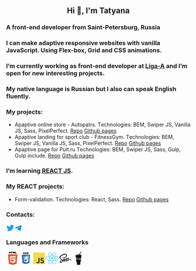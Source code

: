 <h2 align="center">Hi 👋, I'm Tatyana</h2>
<h3>A front-end developer from Saint-Petersburg, Russia</h4>
<h3>I can make adaptive responsive websites with vanilla JavaScript. Using Flex-box, Grid and CSS animations.</h3>
<h3>I’m currently working as front-end developer at <a href="https://ligaa.agency/" target="_blank" rel="nofollow noopener noreferrer">Liga-A</a> and I’m open for new interesting projects.</h3>
<h3>My native language is Russian but I also can speak English fluently.</h3>

 <h3>My projects:</h3>
 <ul>
 <li>
 Apaptive online store - Autopatrs.
 Тechnologies: BEM, Swiper JS, Vanilla JS, Sass, PixelPerfect.
  <a href="https://github.com/tkyzmina/autoparts-shop">Repo</a> 
  <a href="https://tkyzmina.github.io/autoparts-shop/">Github pages</a>  
 </li>
 <li>
 Apaptive landing for sport club - FitnessGym.
 Тechnologies: BEM, Swiper JS, Vanilla JS, Sass, PixelPerfect.
  <a href="https://github.com/tkyzmina/fitnes-supergym">Repo</a> 
  <a href="https://tkyzmina.github.io/fitnes-supergym/">Github pages</a>  
 </li>
 <li>
  Apaptive page for Pult.ru
  Тechnologies:  BEM, Swiper JS, Sass, Gulp, Gulp include.
  <a href="https://github.com/tkyzmina/Adaltive-page-for-acoustics-brand">Repo</a> 
  <a href="https://tkyzmina.github.io/Adaltive-page-for-acoustics-brand/">Github pages</a>  
 </li>
 </ul>

 <h3>I’m learning <a href="https://reactjs.org/" target="_blank" rel="nofollow noopener noreferrer">REACT JS</a>.</h3>
 <h3>My REACT projects:</h3>
 <ul>
 <li>
 Form-validation.
 Тechnologies: React, Sass.
 <a href="https://github.com/tkyzmina/react-form/tree/master">Repo</a> 
 <a href="https://tkyzmina.github.io/react-form/">Github pages</a>  
 </li>
 </ul>

<h3>Contacts:</h3>
<a href="https://twitter.com/tkyzmina" target="blank"><img align="left" src="icons/twitter.svg" alt="tkyzmina" width="22px" /></a>
  <a href="https://t.me/tkyzmina">
  <img align="left" alt="tkyzmina's Telegram" width="22px" src="icons/telegram.svg" />
</a>
<br />

### Languages and Frameworks

<img align="left" src="icons/html.svg" width="36" />
<img align="left" src="icons/css3.svg"   width="36" />
<img align="left" src="icons/js.svg"  width="36" />
<img align="left" src="icons/react.svg"  width="36" />
<img align="left" src="icons/sass.svg"  width="36" />
<img align="left" src="icons/gulp.svg" width="36" />

<br />
<br />
<br />
